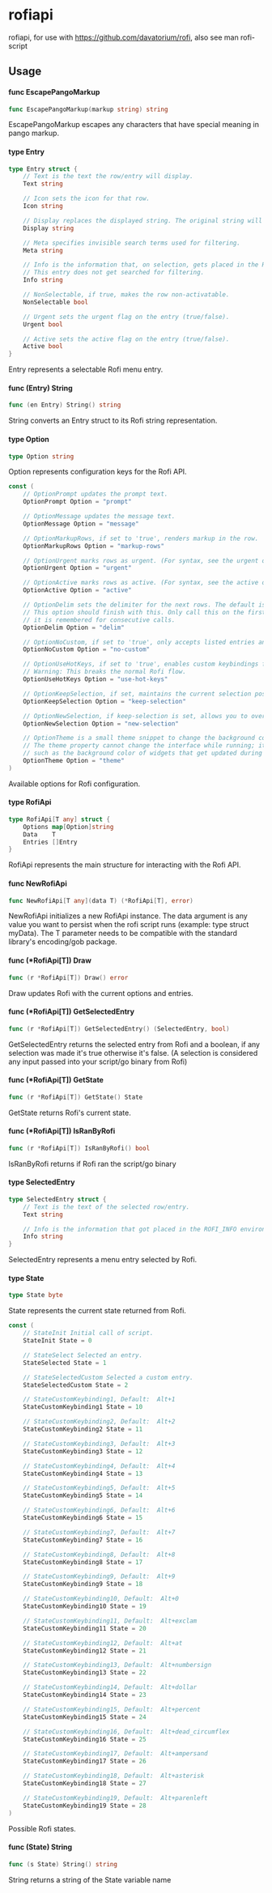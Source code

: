 # rofiapi

rofiapi, for use with https://github.com/davatorium/rofi, also see man rofi-script

## Usage

#### func  EscapePangoMarkup

```go
func EscapePangoMarkup(markup string) string
```
EscapePangoMarkup escapes any characters that have special meaning in pango
markup.

#### type Entry

```go
type Entry struct {
	// Text is the text the row/entry will display.
	Text string

	// Icon sets the icon for that row.
	Icon string

	// Display replaces the displayed string. The original string will still be used for filtering.
	Display string

	// Meta specifies invisible search terms used for filtering.
	Meta string

	// Info is the information that, on selection, gets placed in the ROFI_INFO environment variable.
	// This entry does not get searched for filtering.
	Info string

	// NonSelectable, if true, makes the row non-activatable.
	NonSelectable bool

	// Urgent sets the urgent flag on the entry (true/false).
	Urgent bool

	// Active sets the active flag on the entry (true/false).
	Active bool
}
```

Entry represents a selectable Rofi menu entry.

#### func (Entry) String

```go
func (en Entry) String() string
```
String converts an Entry struct to its Rofi string representation.

#### type Option

```go
type Option string
```

Option represents configuration keys for the Rofi API.

```go
const (
	// OptionPrompt updates the prompt text.
	OptionPrompt Option = "prompt"

	// OptionMessage updates the message text.
	OptionMessage Option = "message"

	// OptionMarkupRows, if set to 'true', renders markup in the row.
	OptionMarkupRows Option = "markup-rows"

	// OptionUrgent marks rows as urgent. (For syntax, see the urgent option in dmenu mode)
	OptionUrgent Option = "urgent"

	// OptionActive marks rows as active. (For syntax, see the active option in dmenu mode)
	OptionActive Option = "active"

	// OptionDelim sets the delimiter for the next rows. The default is '\n'.
	// This option should finish with this. Only call this on the first call of the script;
	// it is remembered for consecutive calls.
	OptionDelim Option = "delim"

	// OptionNoCustom, if set to 'true', only accepts listed entries and ignores custom input.
	OptionNoCustom Option = "no-custom"

	// OptionUseHotKeys, if set to 'true', enables custom keybindings for the script.
	// Warning: This breaks the normal Rofi flow.
	OptionUseHotKeys Option = "use-hot-keys"

	// OptionKeepSelection, if set, maintains the current selection position and clears the filter.
	OptionKeepSelection Option = "keep-selection"

	// OptionNewSelection, if keep-selection is set, allows you to override the selected entry (absolute position).
	OptionNewSelection Option = "new-selection"

	// OptionTheme is a small theme snippet to change the background color of a widget.
	// The theme property cannot change the interface while running; it is only usable for small changes,
	// such as the background color of widgets that get updated during display, like the row color of the listview.
	OptionTheme Option = "theme"
)
```
Available options for Rofi configuration.

#### type RofiApi

```go
type RofiApi[T any] struct {
	Options map[Option]string
	Data    T
	Entries []Entry
}
```

RofiApi represents the main structure for interacting with the Rofi API.

#### func  NewRofiApi

```go
func NewRofiApi[T any](data T) (*RofiApi[T], error)
```
NewRofiApi initializes a new RofiApi instance. The data argument is any value
you want to persist when the rofi script runs (example: type struct myData). The
T parameter needs to be compatible with the standard library's encoding/gob
package.

#### func (*RofiApi[T]) Draw

```go
func (r *RofiApi[T]) Draw() error
```
Draw updates Rofi with the current options and entries.

#### func (*RofiApi[T]) GetSelectedEntry

```go
func (r *RofiApi[T]) GetSelectedEntry() (SelectedEntry, bool)
```
GetSelectedEntry returns the selected entry from Rofi and a boolean, if any
selection was made it's true otherwise it's false. (A selection is considered
any input passed into your script/go binary from Rofi)

#### func (*RofiApi[T]) GetState

```go
func (r *RofiApi[T]) GetState() State
```
GetState returns Rofi's current state.

#### func (*RofiApi[T]) IsRanByRofi

```go
func (r *RofiApi[T]) IsRanByRofi() bool
```
IsRanByRofi returns if Rofi ran the script/go binary

#### type SelectedEntry

```go
type SelectedEntry struct {
	// Text is the text of the selected row/entry.
	Text string

	// Info is the information that got placed in the ROFI_INFO environment variable.
	Info string
}
```

SelectedEntry represents a menu entry selected by Rofi.

#### type State

```go
type State byte
```

State represents the current state returned from Rofi.

```go
const (
	// StateInit Initial call of script.
	StateInit State = 0

	// StateSelect Selected an entry.
	StateSelected State = 1

	// StateSelectedCustom Selected a custom entry.
	StateSelectedCustom State = 2

	// StateCustomKeybinding1, Default:  Alt+1
	StateCustomKeybinding1 State = 10

	// StateCustomKeybinding2, Default:  Alt+2
	StateCustomKeybinding2 State = 11

	// StateCustomKeybinding3, Default:  Alt+3
	StateCustomKeybinding3 State = 12

	// StateCustomKeybinding4, Default:  Alt+4
	StateCustomKeybinding4 State = 13

	// StateCustomKeybinding5, Default:  Alt+5
	StateCustomKeybinding5 State = 14

	// StateCustomKeybinding6, Default:  Alt+6
	StateCustomKeybinding6 State = 15

	// StateCustomKeybinding7, Default:  Alt+7
	StateCustomKeybinding7 State = 16

	// StateCustomKeybinding8, Default:  Alt+8
	StateCustomKeybinding8 State = 17

	// StateCustomKeybinding9, Default:  Alt+9
	StateCustomKeybinding9 State = 18

	// StateCustomKeybinding10, Default:  Alt+0
	StateCustomKeybinding10 State = 19

	// StateCustomKeybinding11, Default:  Alt+exclam
	StateCustomKeybinding11 State = 20

	// StateCustomKeybinding12, Default:  Alt+at
	StateCustomKeybinding12 State = 21

	// StateCustomKeybinding13, Default:  Alt+numbersign
	StateCustomKeybinding13 State = 22

	// StateCustomKeybinding14, Default:  Alt+dollar
	StateCustomKeybinding14 State = 23

	// StateCustomKeybinding15, Default:  Alt+percent
	StateCustomKeybinding15 State = 24

	// StateCustomKeybinding16, Default:  Alt+dead_circumflex
	StateCustomKeybinding16 State = 25

	// StateCustomKeybinding17, Default:  Alt+ampersand
	StateCustomKeybinding17 State = 26

	// StateCustomKeybinding18, Default:  Alt+asterisk
	StateCustomKeybinding18 State = 27

	// StateCustomKeybinding19, Default:  Alt+parenleft
	StateCustomKeybinding19 State = 28
)
```
Possible Rofi states.

#### func (State) String

```go
func (s State) String() string
```
String returns a string of the State variable name
